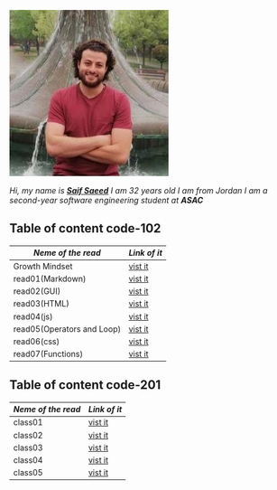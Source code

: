 
![saif](saif.jpeg)
 
*Hi, my name is [**Saif Saeed**](https://github.com/Saif-K-Saeed) I am 32 years old  I am from Jordan I am a second-year software engineering student at **ASAC*** 

 ## Table of content code-102
 
*Neme of the read* | *Link of it* 
---------- |------------|
Growth Mindset  | [vist it](https://saif-k-saeed.github.io/reading-notes/growthMindset)
read01(Markdown) | [ vist it ](https://saif-k-saeed.github.io/reading-notes/read1)
read02(GUI) | [vist it  ](https://saif-k-saeed.github.io/reading-notes/read02)
read03(HTML) | [vist it  ](https://saif-k-saeed.github.io/reading-notes/read03)
read04(js) | [vist it  ](https://saif-k-saeed.github.io/reading-notes/read04)
read05(Operators and Loop) | [vist it  ](https://saif-k-saeed.github.io/reading-notes/read05)
read06(css) | [vist it  ](https://saif-k-saeed.github.io/reading-notes/read06)
read07(Functions) | [vist it  ](https://saif-k-saeed.github.io/reading-notes/read07)



 ## Table of content code-201

 *Neme of the read* | *Link of it* 
---------- |------------|
class01 | [vist it  ](https://saif-k-saeed.github.io/reading-notes/class01)
class02 | [vist it  ](https://saif-k-saeed.github.io/reading-notes/class02)
class03 | [vist it  ](https://saif-k-saeed.github.io/reading-notes/class03)
class04 | [vist it  ](https://saif-k-saeed.github.io/reading-notes/class04)
class05 | [vist it  ](https://saif-k-saeed.github.io/reading-notes/class05)
